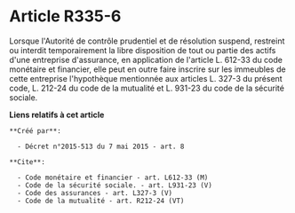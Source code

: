 # Article R335-6

Lorsque l'Autorité de contrôle prudentiel et de résolution suspend, restreint ou interdit temporairement la libre disposition
de tout ou partie des actifs d'une entreprise d'assurance, en application de l'article L. 612-33 du code monétaire et
financier, elle peut en outre faire inscrire sur les immeubles de cette entreprise l'hypothèque mentionnée aux articles L.
327-3 du présent code, L. 212-24 du code de la mutualité et L. 931-23 du code de la sécurité sociale.

**Liens relatifs à cet article**

	**Créé par**:

	  - Décret n°2015-513 du 7 mai 2015 - art. 8

	**Cite**:

	  - Code monétaire et financier - art. L612-33 (M)
	  - Code de la sécurité sociale. - art. L931-23 (V)
	  - Code des assurances - art. L327-3 (V)
	  - Code de la mutualité - art. R212-24 (VT)
